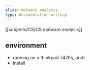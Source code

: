 ```yaml
---
alias: malware analysis
type: documentation-writeup
---
```

[[subjects/CS/CS malware analysis]]

## environment

- running on a thinkpad T470s, arch 
- install